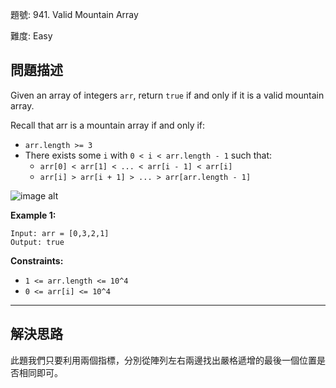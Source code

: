 題號: 941. Valid Mountain Array

難度: Easy

## 問題描述

Given an array of integers `arr`, return `true` if and only if it is a valid mountain array.

Recall that arr is a mountain array if and only if: 

- `arr.length >= 3`
- There exists some `i` with `0 < i < arr.length - 1` such that:
    - `arr[0] < arr[1] < ... < arr[i - 1] < arr[i]`
    - `arr[i] > arr[i + 1] > ... > arr[arr.length - 1]`

![image alt](https://assets.leetcode.com/uploads/2019/10/20/hint_valid_mountain_array.png)


**Example 1:**

```
Input: arr = [0,3,2,1]
Output: true
```

**Constraints:**

- `1 <= arr.length <= 10^4`
- `0 <= arr[i] <= 10^4`

---
## 解決思路

此題我們只要利用兩個指標，分別從陣列左右兩邊找出嚴格遞增的最後一個位置是否相同即可。









